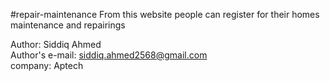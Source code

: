 #repair-maintenance
From this website people can register for their homes maintenance and repairings

Author: Siddiq Ahmed <br>
Author's e-mail: siddiq.ahmed2568@gmail.com <br>
company: Aptech <br>